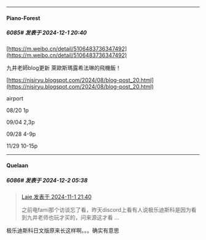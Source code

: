 ﻿
*****

####  Piano-Forest  
##### 6085#       发表于 2024-12-1 20:40

[https://m.weibo.cn/detail/5106483736347492](https://m.weibo.cn/detail/5106483736347492)

九井老師blog更新 萊歐斯瑪露希法琳的飛機飯！

[https://nisiryu.blogspot.com/2024/08/blog-post_20.html](https://nisiryu.blogspot.com/2024/08/blog-post_20.html)

airport

08/20 1p

09/04 2,3p

09/28 4-9p

11/29 10-15p


*****

####  Quelaan  
##### 6086#       发表于 2024-12-2 05:38

<blockquote><a href="httphttps://bbs.saraba1st.com/2b/forum.php?mod=redirect&amp;goto=findpost&amp;pid=66598192&amp;ptid=1025007" target="_blank">Laie 发表于 2024-11-1 21:40</a>

之前电fami那个访谈忘了看，昨天discord上看有人说极乐迪斯科是因为看到九井老师也玩才买的，问来源这才看 ...</blockquote>
极乐迪斯科日文版原来长这样啊。。。确实有意思

